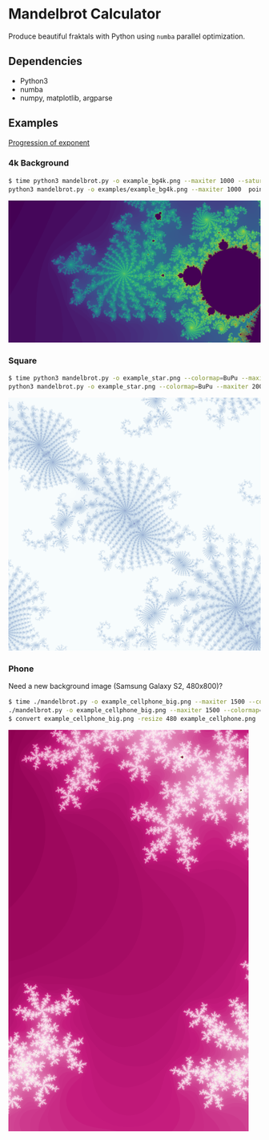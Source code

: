 # Mandelbrot Calculator

Produce beautiful fraktals with Python using `numba` parallel optimization.

## Dependencies

* Python3
* numba
* numpy, matplotlib, argparse


## Examples

[Progression of exponent](https://www.youtube.com/watch?v=0Www-qkAeb0)

### 4k Background

```bash
$ time python3 mandelbrot.py -o example_bg4k.png --maxiter 1000 --saturation=8 point --point=-.736:-.2086 -R 3840x2160 -F 10
python3 mandelbrot.py -o examples/example_bg4k.png --maxiter 1000  point  -R   13,82s user 0,47s system 127% cpu 11,189 total
```
[<img src="examples/example_bg4k_small.png">](examples/example_bg4k.png)

### Square

```bash
$ time python3 mandelbrot.py -o example_star.png --colormap=BuPu --maxiter 2000 --coloroffset=.1 --saturation=4.3 point --point=-.7379995:-.208601 --pixel 4000 -F 10 --power 5
python3 mandelbrot.py -o example_star.png --colormap=BuPu --maxiter 2000       35,12s user 0,83s system 243% cpu 14,777 total
```
[<img src="examples/example_star_small.png">](examples/example_star.png)

### Phone

Need a new background image (Samsung Galaxy S2, 480x800)?

```bash
$ time ./mandelbrot.py -o example_cellphone_big.png --maxiter 1500 --colormap=PiYG --saturation=8 point --point=-.51:-.61 -R 960x1600 -F 5 --power 6
./mandelbrot.py -o example_cellphone_big.png --maxiter 1500 --colormap=PiYG    2,61s user 0,12s system 116% cpu 2,338 total
$ convert example_cellphone_big.png -resize 480 example_cellphone.png
```
[<img src="examples/example_cellphone.png">](examples/example_cellphone.png)
